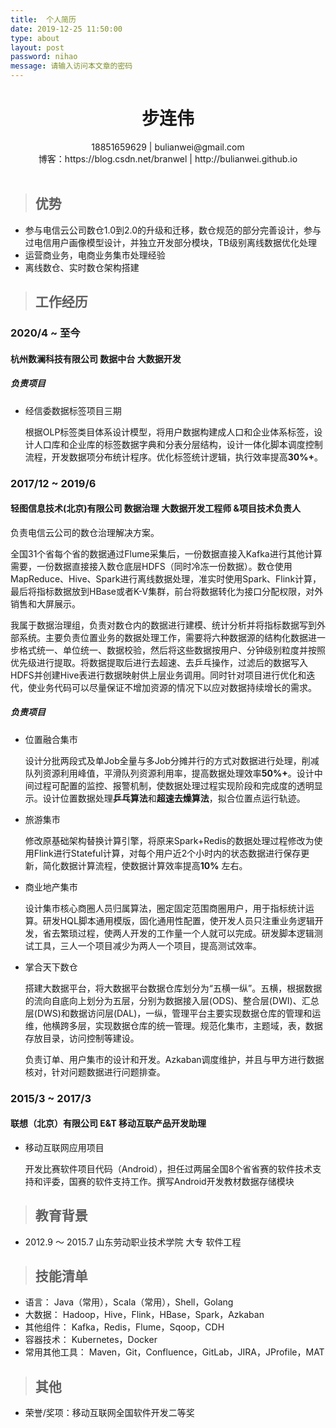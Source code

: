 ```yaml
---
title:  个人简历
date: 2019-12-25 11:50:00
type: about
layout: post
password: nihao
message: 请输入访问本文章的密码
---
```


<h1 align="center">步连伟</h1>
<div align="center">18851659629 | bulianwei@gmail.com</div>
<div align="center">博客：https://blog.csdn.net/branwel | http://bulianwei.github.io </div>
<br/>

> ## 优势

- 参与电信云公司数仓1.0到2.0的升级和迁移，数仓规范的部分完善设计，参与过电信用户画像模型设计，并独立开发部分模块，TB级别离线数据优化处理
- 运营商业务，电商业务集市处理经验
- 离线数仓、实时数仓架构搭建



> ## 工作经历

### 2020/4 ~ 至今

#### 杭州数澜科技有限公司					   数据中台				大数据开发

##### 负责项目

- 经信委数据标签项目三期

  根据OLP标签类目体系设计模型，将用户数据构建成人口和企业体系标签，设计人口库和企业库的标签数据字典和分表分层结构，设计一体化脚本调度控制流程，开发数据项分布统计程序。优化标签统计逻辑，执行效率提高**30%+**。

### 2017/12 ~ 2019/6	

#### 轻图信息技术(北京)有限公司			数据治理			大数据开发工程师 &项目技术负责人	

负责电信云公司的数仓治理解决方案。

全国31个省每个省的数据通过Flume采集后，一份数据直接入Kafka进行其他计算需要，一份数据直接接入数仓底层HDFS（同时冷冻一份数据）。数仓使用MapReduce、Hive、Spark进行离线数据处理，准实时使用Spark、Flink计算，最后将指标数据放到HBase或者K-V集群，前台将数据转化为接口分配权限，对外销售和大屏展示。

我属于数据治理组，负责对数仓内的数据进行建模、统计分析并将指标数据写到外部系统。主要负责位置业务的数据处理工作，需要将六种数据源的结构化数据进一步格式统一、单位统一、数据校验，然后将这些数据按用户、分钟级别粒度并按照优先级进行提取。将数据提取后进行去超速、去乒乓操作，过滤后的数据写入HDFS并创建Hive表进行数据映射供上层业务调用。同时针对项目进行优化和迭代，使业务代码可以尽量保证不增加资源的情况下以应对数据持续增长的需求。

##### 负责项目

- 位置融合集市

  设计分批两段式及单Job全量与多Job分摊并行的方式对数据进行处理，削减队列资源利用峰值，平滑队列资源利用率，提高数据处理效率**50%+**。设计中间过程可配置的监控、报警机制，使数据处理过程实现阶段和完成度的透明显示。设计位置数据处理**乒乓算法**和**超速去燥算法**，拟合位置点运行轨迹。

- 旅游集市

  修改原基础架构替换计算引擎，将原来Spark+Redis的数据处理过程修改为使用Flink进行Stateful计算，对每个用户近2个小时内的状态数据进行保存更新，简化数据计算流程，使数据计算效率提高**10%** 左右。

- 商业地产集市

  设计集市核心商圈人员归属算法，圈定固定范围商圈用户，用于指标统计运算。研发HQL脚本通用模版，固化通用性配置，使开发人员只注重业务逻辑开发，省去繁琐过程，使两人开发的工作量一个人就可以完成。研发脚本逻辑测试工具，三人一个项目减少为两人一个项目，提高测试效率。

- 掌合天下数仓

  搭建大数据平台，将大数据平台数据仓库划分为“五横一纵”。五横，根据数据的流向自底向上划分为五层，分别为数据接入层(ODS)、整合层(DWI)、汇总 层(DWS)和数据访问层(DAL)，一纵，管理平台主要实现数据仓库的管理和运维，他横跨多层，实现数据仓库的统一管理。规范化集市，主题域，表，数据存放目录，访问控制等建设。
  
  负责订单、用户集市的设计和开发。Azkaban调度维护，并且与甲方进行数据核对，针对问题数据进行问题排查。


### 2015/3 ~ 2017/3

#### 联想（北京）有限公司		E&T		移动互联产品开发助理

- 移动互联网应用项目

  开发比赛软件项目代码（Android），担任过两届全国8个省省赛的软件技术支持和评委，国赛的软件支持工作。撰写Android开发教材数据存储模块



> ## 教育背景

- 2012.9 ～ 2015.7		山东劳动职业技术学院	大专	软件工程	

> ## 技能清单

- 语言：
	Java（常用），Scala（常用），Shell，Golang	
- 大数据：
	Hadoop，Hive，Flink，HBase，Spark，Azkaban
- 其他组件：
	Kafka，Redis，Flume，Sqoop，CDH
- 容器技术：
	Kubernetes，Docker
- 常用其他工具：
	Maven，Git，Confluence，GitLab，JIRA，JProfile，MAT


> ## 其他

- 荣誉/奖项：移动互联网全国软件开发二等奖
